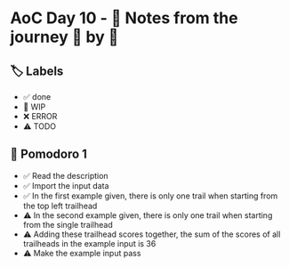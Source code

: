 # AoC Day 10 - 📝 Notes from the journey 🍅 by 🍅

## 🏷️ Labels

- ✅ done
- 🚧 WIP
- ❌ ERROR
- ⚠️ TODO

## 🍅 Pomodoro 1
- ✅ Read the description
- ✅ Import the input data
- ✅ In the first example given, there is only one trail when starting from the top left trailhead
- ⚠️ In the second example given, there is only one trail when starting from the single trailhead 
- ⚠️ Adding these trailhead scores together, the sum of the scores of all trailheads in the example input is 36
- ⚠️ Make the example input pass
